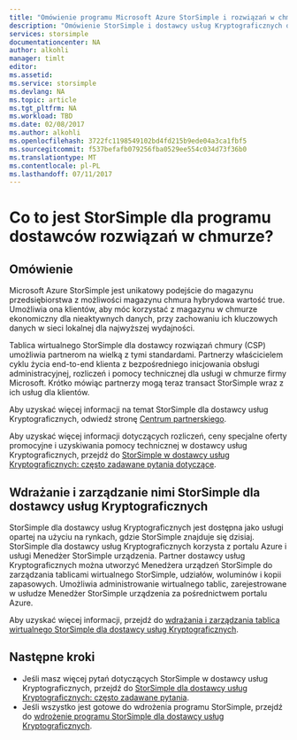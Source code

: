 ```yaml
---
title: "Omówienie programu Microsoft Azure StorSimple i rozwiązań w chmurze | Dokumentacja firmy Microsoft"
description: "Omówienie StorSimple i dostawcy usług Kryptograficznych dla partnerów usługi StorSimple."
services: storsimple
documentationcenter: NA
author: alkohli
manager: timlt
editor: 
ms.assetid: 
ms.service: storsimple
ms.devlang: NA
ms.topic: article
ms.tgt_pltfrm: NA
ms.workload: TBD
ms.date: 02/08/2017
ms.author: alkohli
ms.openlocfilehash: 3722fc1198549102bd4fd215b9ede04a3ca1fbf5
ms.sourcegitcommit: f537befafb079256fba0529ee554c034d73f36b0
ms.translationtype: MT
ms.contentlocale: pl-PL
ms.lasthandoff: 07/11/2017
---
```

# <a name="what-is-storsimple-for-cloud-solutions-providers-program"></a>Co to jest StorSimple dla programu dostawców rozwiązań w chmurze?


## <a name="overview"></a>Omówienie

Microsoft Azure StorSimple jest unikatowy podejście do magazynu przedsiębiorstwa z możliwości magazynu chmura hybrydowa wartość true. Umożliwia ona klientów, aby móc korzystać z magazynu w chmurze ekonomiczny dla nieaktywnych danych, przy zachowaniu ich kluczowych danych w sieci lokalnej dla najwyższej wydajności. 

Tablica wirtualnego StorSimple dla dostawcy rozwiązań chmury (CSP) umożliwia partnerom na wielką z tymi standardami. Partnerzy właścicielem cyklu życia end-to-end klienta z bezpośredniego inicjowania obsługi administracyjnej, rozliczeń i pomocy technicznej dla usługi w chmurze firmy Microsoft. Krótko mówiąc partnerzy mogą teraz transact StorSimple wraz z ich usług dla klientów.

Aby uzyskać więcej informacji na temat StorSimple dla dostawcy usług Kryptograficznych, odwiedź stronę [Centrum partnerskiego](http://partnercenter.microsoft.com/).

Aby uzyskać więcej informacji dotyczących rozliczeń, ceny specjalne oferty promocyjne i uzyskiwania pomocy technicznej w dostawcy usług Kryptograficznych, przejdź do [StorSimple w dostawcy usług Kryptograficznych: często zadawane pytania dotyczące](storsimple-partner-csp-faq.md). 

## <a name="deploy-and-manage-storsimple-for-csp"></a>Wdrażanie i zarządzanie nimi StorSimple dla dostawcy usług Kryptograficznych

StorSimple dla dostawcy usług Kryptograficznych jest dostępna jako usługi opartej na użyciu na rynkach, gdzie StorSimple znajduje się dzisiaj. StorSimple dla dostawcy usług Kryptograficznych korzysta z portalu Azure i usługi Menedżer StorSimple urządzenia. Partner dostawcy usług Kryptograficznych można utworzyć Menedżera urządzeń StorSimple do zarządzania tablicami wirtualnego StorSimple, udziałów, woluminów i kopii zapasowych. Umożliwia administrowanie wirtualnego tablic, zarejestrowane w usłudze Menedżer StorSimple urządzenia za pośrednictwem portalu Azure.

Aby uzyskać więcej informacji, przejdź do [wdrażania i zarządzania tablica wirtualnego StorSimple dla dostawcy usług Kryptograficznych](storsimple-partner-csp-deploy.md).

## <a name="next-steps"></a>Następne kroki

- Jeśli masz więcej pytań dotyczących StorSimple w dostawcy usług Kryptograficznych, przejdź do [StorSimple dla dostawcy usług Kryptograficznych: często zadawane pytania](storsimple-partner-csp-faq.md).
- Jeśli wszystko jest gotowe do wdrożenia programu StorSimple, przejdź do [wdrożenie programu StorSimple dla dostawcy usług Kryptograficznych](storsimple-partner-csp-deploy.md).
